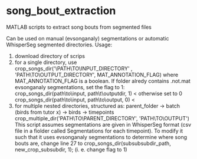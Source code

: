 # song_bout_extraction
MATLAB scripts to extract song bouts from segmented files 

Can be used on manual (evsonganaly) segmentations or automatic WhisperSeg segmented directories. 
Usage: 
1. download directory of scrips
2. for a single directory, use crop_songs_dir('\PATH\TO\INPUT_DIRECTORY' , 'PATH\TO\OUTPUT_DIRECTORY', MAT_ANNOTATION_FLAG)
   where MAT_ANNOTATION_FLAG is a boolean. If folder alredy contains .not.mat evsonganaly segmentations, set the flag to 1:
    crop_songs_dir(path\to\input, path\t\outputdir, 1) < 
otherwise set to 0
    crop_songs_dir(path\to\input, path\to\output, 0) < 
3. for multiple nested directories, structured as: parent_folder -> batch (birds from tutor x) -> birds ->  timepoints
    crop_multiple_dir('PATH\TO\PARENT_DIRECTORY', 'PATH\TO\OUTPUT')  
This script assumes segmentations are given in WhisperSeg format (csv file in a fiolder called Segmentations for each timepoint).
To modify it such that it uses evsonganaly segmentations to determine where song bouts are, change line 27 to
    crop_songs_dir(subsubsubdir_path, new_crop_subsubdir, 1); (i. e. change flag to 1) 
 
